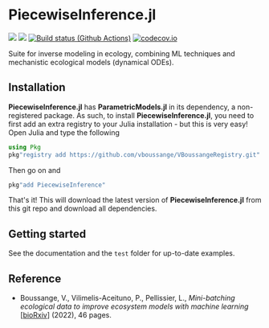 # PiecewiseInference.jl
[![](https://img.shields.io/badge/docs-stable-blue.svg)](https://vboussange.github.io/PiecewiseInference.jl/stable/)
[![](https://img.shields.io/badge/docs-dev-blue.svg)](https://vboussange.github.io/PiecewiseInference.jl/dev/)
[![Build status (Github Actions)](https://github.com/vboussange/PiecewiseInference.jl/workflows/CI/badge.svg)](https://github.com/vboussange/PiecewiseInference.jl/actions)
[![codecov.io](http://codecov.io/github/vboussange/PiecewiseInference.jl/coverage.svg?branch=main)](http://codecov.io/github/vboussange/PiecewiseInference.jl?branch=main)

Suite for inverse modeling in ecology, combining ML techniques and mechanistic ecological models (dynamical ODEs).

## Installation
**PiecewiseInference.jl** has **ParametricModels.jl** in its dependency, a non-registered package. As such, to install **PiecewiseInference.jl**, you need to first add an extra registry to your Julia installation - but this is very easy! Open Julia and type the following
```julia
using Pkg
pkg"registry add https://github.com/vboussange/VBoussangeRegistry.git"
```
Then go on and 
```julia
pkg"add PiecewiseInference"
```

That's it! This will download the latest version of **PiecewiseInference.jl** from this git repo and download all dependencies.


## Getting started
See the documentation and the `test` folder for up-to-date examples.

## Reference
- Boussange, V., Vilimelis-Aceituno, P., Pellissier, L., _Mini-batching ecological data to improve ecosystem models with machine learning_ [[bioRxiv](https://www.biorxiv.org/content/10.1101/2022.07.25.501365v1)] (2022), 46 pages.
